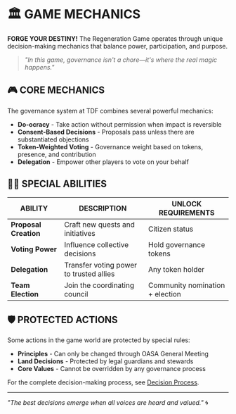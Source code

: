 # 🏛️ GAME MECHANICS

**FORGE YOUR DESTINY!** The Regeneration Game operates through unique decision-making mechanics that balance power, participation, and purpose.

> *"In this game, governance isn't a chore—it's where the real magic happens."*

## 🎮 CORE MECHANICS

The governance system at TDF combines several powerful mechanics:

- **Do-ocracy** - Take action without permission when impact is reversible
- **Consent-Based Decisions** - Proposals pass unless there are substantiated objections
- **Token-Weighted Voting** - Governance weight based on tokens, presence, and contribution
- **Delegation** - Empower other players to vote on your behalf

## 🧙‍♂️ SPECIAL ABILITIES

| ABILITY | DESCRIPTION | UNLOCK REQUIREMENTS |
|---------|-------------|---------------------|
| **Proposal Creation** | Craft new quests and initiatives | Citizen status |
| **Voting Power** | Influence collective decisions | Hold governance tokens |
| **Delegation** | Transfer voting power to trusted allies | Any token holder |
| **Team Election** | Join the coordinating council | Community nomination + election |

## 🛡️ PROTECTED ACTIONS

Some actions in the game world are protected by special rules:

- **Principles** - Can only be changed through OASA General Meeting
- **Land Decisions** - Protected by legal guardians and stewards
- **Core Values** - Cannot be overridden by any governance process

For the complete decision-making process, see [Decision Process](decision_process.md).

---

*"The best decisions emerge when all voices are heard and valued."* 🌀
